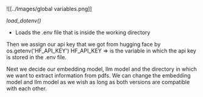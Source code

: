 ![[../Images/global variables.png]]

*load_dotenv()*
* Loads the .env file that is inside the working directory

Then we assign our api key that we got from hugging face by os.getenv('HF_API_KEY')
HF_API_KEY => is the variable in which the api key is stored in the .env file.

Next we decide our embedding model, llm model and the directory in which we want to extract information from pdfs.
We can change the embedding model and llm model as we wish as long as both versions are compatible with each other.